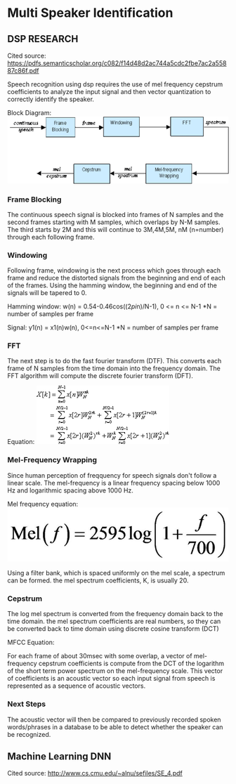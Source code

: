 # Multi Speaker Identification

## DSP RESEARCH

Cited source: https://pdfs.semanticscholar.org/c082/f14d48d2ac744a5cdc2fbe7ac2a55887c86f.pdf

Speech recognition using dsp requires the use of mel frequency cepstrum coefficients to analyze the input signal and then vector quantization to correctly identify the speaker.

Block Diagram: ![Block Diagram](https://github.com/chrisjj12/Multi-Speaker-Identification/blob/master/BlockDiagram.png)

### Frame Blocking

The continuous speech signal is blocked into frames of N samples and the second frames starting with M samples, which overlaps by N-M samples. The third starts by 2M and this will continue to 3M,4M,5M, nM (n=number) through each following frame.

### Windowing

Following frame, windowing is the next process which goes through each frame and reduce the distorted signals from the beginning and end of each of the frames. Using the hamming window, the beginning and end of the signals will be tapered to 0.

Hamming window: w(n) = 0.54-0.46cos((2*pi*n)/N-1), 0 <= n <= N-1 *N = number of samples per frame

Signal: y1(n) = x1(n)w(n), 0<=n<=N-1 *N = number of samples per frame

### FFT

The next step is to do the fast fourier transform (DTF). This converts each frame of N samples from the time domain into the frequency domain. The FFT algorithm will compute the discrete fourier transform (DFT).

Equation: ![FFT](https://github.com/chrisjj12/Multi-Speaker-Identification/blob/master/FFT.png)


### Mel-Frequency Wrapping

Since human perception of freqquency for speech signals don't follow a linear scale. The mel-frequency is a linear frequency spacing below 1000 Hz and logarithmic spacing above 1000 Hz.

Mel frequency equation: ![MFCC](https://github.com/chrisjj12/Multi-Speaker-Identification/blob/master/MFCC.png)

Using a filter bank, which is spaced uniformly on the mel scale, a spectrum can be formed. the mel spectrum coefficients, K, is usually 20.

### Cepstrum

The log mel spectrum is converted from the frequency domain back to the time domain. the mel spectrum coefficients are real numbers, so they can be converted back to time domain using discrete cosine transform (DCT)


MFCC Equation: 




For each frame of about 30msec with some overlap, a vector of mel-frequency cepstrum coefficients is compute from the DCT of the logarithm of the short term power spectrum on the mel-frequency scale. This vector of coefficients is an acoustic vector so each input signal from speech is represented as a sequence of acoustic vectors.

### Next Steps

The acoustic vector will then be compared to previously recorded spoken words/phrases in a database to be able to detect whether the speaker can be recognized.

## Machine Learning DNN

Cited source: http://www.cs.cmu.edu/~alnu/sefiles/SE_4.pdf

